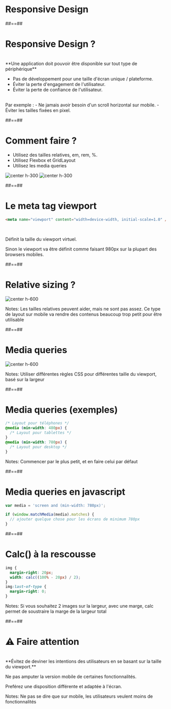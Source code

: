 <!-- .slide: class="transition bg-pink" -->

# Responsive Design

##==##

<!-- .slide: class="" -->

# Responsive Design ?

<br />
**Une application doit pouvoir être disponible sur tout type de périphérique**

- Pas de développement pour une taille d'écran unique / plateforme.
- Éviter la perte d'engagement de l'utilisateur.
- Éviter la perte de confiance de l'utilisateur.

<br />
Par exemple :
- Ne jamais avoir besoin d'un scroll horizontal sur mobile.
- Éviter les tailles fixées en pixel.

##==##

# Comment faire ?

- Utilisez des tailles relatives, em, rem, %.
- Utilisez Flexbox et GridLayout
- Utilisez les media queries

![center h-300](./assets/images/caniuse_flexbox.png)
![center h-300](./assets/images/caniuse_gridlayout.png)

##==##

<!-- .slide: class="with-code" -->

# Le meta tag viewport

```html
<meta name="viewport" content="width=device-width, initial-scale=1.0" />
```

<!-- .element: class="big-code" -->

<br />

Définit la taille du viewport virtuel.

Sinon le viewport va être définit comme faisant 980px sur la plupart des browsers mobiles.

##==##

# Relative sizing ?

![center h-600](./assets/images/relative-sizing.png)

Notes: Les tailles relatives peuvent aider, mais ne sont pas assez.
Ce type de layout sur mobile va rendre des contenus beaucoup trop petit pour être utilisable

##==##

# Media queries

![center h-600](./assets/images/media-queries.png)

Notes: Utiliser différentes règles CSS pour différentes taille du viewport, basé sur la largeur

##==##

<!-- .slide: class="with-code" -->

# Media queries (exemples)

```css
/* Layout pour téléphones */
@media (min-width: 480px) {
  /* Layout pour tablettes */
}
@media (min-width: 780px) {
  /* Layout pour desktop */
}
```

<!-- .element: class="big-code" -->

Notes: Commencer par le plus petit, et en faire celui par défaut

##==##

<!-- .slide: class="with-code" -->

# Media queries en javascript

```javascript
var media = 'screen and (min-width: 780px)';

if (window.matchMedia(media).matches) {
  // ajouter quelque chose pour les écrans de minimum 780px
}
```

<!-- .element: class="big-code" -->

##==##

<!-- .slide: class="with-code" -->

# Calc() à la rescousse

```css
img {
  margin-right: 20px;
  width: calc((100% - 20px) / 2);
}
img:last-of-type {
  margin-right: 0;
}
```

<!-- .element: class="big-code" -->

Notes: Si vous souhaitez 2 images sur la largeur, avec une marge, calc permet de soustraire la marge de la largeur total

##==##

# ⚠️ Faire attention

<br />
**Évitez de deviner les intentions des utilisateurs en se basant sur la taille du viewport.**

Ne pas amputer la version mobile de certaines fonctionnalités.

Preférez une disposition différente et adaptée à l'écran.

Notes: Ne pas se dire que sur mobile, les utilisateurs veulent moins de fonctionnalités
